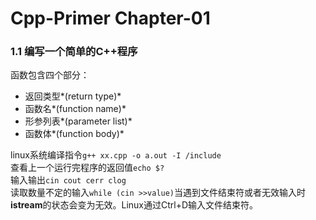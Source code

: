 # Cpp-Primer Chapter-01

### 1.1 编写一个简单的C++程序
函数包含四个部分：<br />

* 返回类型*(return type)*
* 函数名*(function name)*
* 形参列表*(parameter list)*
* 函数体*(function body)*

linux系统编译指令`g++ xx.cpp -o a.out -I /include` <br />
查看上一个运行完程序的返回值`echo $?` <br />
输入输出`cin cout cerr clog` <br />
读取数量不定的输入`while (cin >>value)`当遇到文件结束符或者无效输入时**istream**的状态会变为无效。Linux通过Ctrl+D输入文件结束符。
